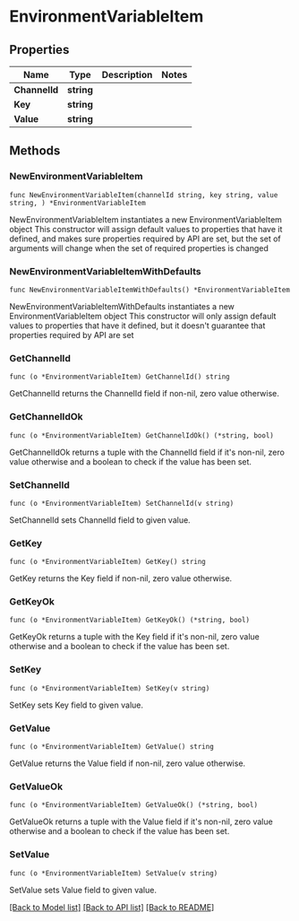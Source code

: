 # EnvironmentVariableItem

## Properties

Name | Type | Description | Notes
------------ | ------------- | ------------- | -------------
**ChannelId** | **string** |  | 
**Key** | **string** |  | 
**Value** | **string** |  | 

## Methods

### NewEnvironmentVariableItem

`func NewEnvironmentVariableItem(channelId string, key string, value string, ) *EnvironmentVariableItem`

NewEnvironmentVariableItem instantiates a new EnvironmentVariableItem object
This constructor will assign default values to properties that have it defined,
and makes sure properties required by API are set, but the set of arguments
will change when the set of required properties is changed

### NewEnvironmentVariableItemWithDefaults

`func NewEnvironmentVariableItemWithDefaults() *EnvironmentVariableItem`

NewEnvironmentVariableItemWithDefaults instantiates a new EnvironmentVariableItem object
This constructor will only assign default values to properties that have it defined,
but it doesn't guarantee that properties required by API are set

### GetChannelId

`func (o *EnvironmentVariableItem) GetChannelId() string`

GetChannelId returns the ChannelId field if non-nil, zero value otherwise.

### GetChannelIdOk

`func (o *EnvironmentVariableItem) GetChannelIdOk() (*string, bool)`

GetChannelIdOk returns a tuple with the ChannelId field if it's non-nil, zero value otherwise
and a boolean to check if the value has been set.

### SetChannelId

`func (o *EnvironmentVariableItem) SetChannelId(v string)`

SetChannelId sets ChannelId field to given value.


### GetKey

`func (o *EnvironmentVariableItem) GetKey() string`

GetKey returns the Key field if non-nil, zero value otherwise.

### GetKeyOk

`func (o *EnvironmentVariableItem) GetKeyOk() (*string, bool)`

GetKeyOk returns a tuple with the Key field if it's non-nil, zero value otherwise
and a boolean to check if the value has been set.

### SetKey

`func (o *EnvironmentVariableItem) SetKey(v string)`

SetKey sets Key field to given value.


### GetValue

`func (o *EnvironmentVariableItem) GetValue() string`

GetValue returns the Value field if non-nil, zero value otherwise.

### GetValueOk

`func (o *EnvironmentVariableItem) GetValueOk() (*string, bool)`

GetValueOk returns a tuple with the Value field if it's non-nil, zero value otherwise
and a boolean to check if the value has been set.

### SetValue

`func (o *EnvironmentVariableItem) SetValue(v string)`

SetValue sets Value field to given value.



[[Back to Model list]](../README.md#documentation-for-models) [[Back to API list]](../README.md#documentation-for-api-endpoints) [[Back to README]](../README.md)


